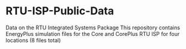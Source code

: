 # RTU-ISP-Public-Data
Data on the RTU Integrated Systems Package
This repository contains EnergyPlus simulation files for the Core and CorePlus RTU ISP for four locations (8 files total)
